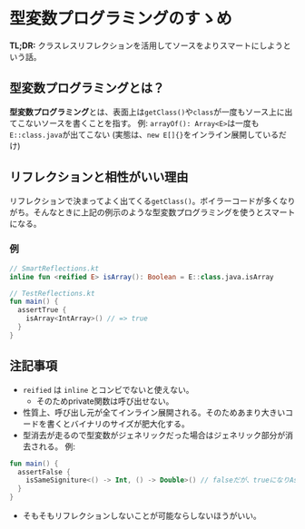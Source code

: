 # 型変数プログラミングのすゝめ
**TL;DR:** クラスレスリフレクションを活用してソースをよりスマートにしようという話。
## 型変数プログラミングとは？
**型変数プログラミング**とは、表面上は`getClass()`や`class`が一度もソース上に出てこないソースを書くことを指す。
例: `arrayOf(): Array<E>`は一度も`E::class.java`が出てこない (実態は、`new E[]{}`をインライン展開しているだけ)

## リフレクションと相性がいい理由
リフレクションで決まってよく出てくる`getClass()`。ボイラーコードが多くなりがち。そんなときに上記の例示のような型変数プログラミングを使うとスマートになる。

### 例

```kotlin
// SmartReflections.kt
inline fun <reified E> isArray(): Boolean = E::class.java.isArray
```

```kotlin
// TestReflections.kt
fun main() {
  assertTrue {
    isArray<IntArray>() // => true
  }
}
```

## 注記事項
* `reified` は `inline` とコンビでないと使えない。
    * そのためprivate関数は呼び出せない。
* 性質上、呼び出し元が全てインライン展開される。そのためあまり大きいコードを書くとバイナリのサイズが肥大化する。
* 型消去が走るので型変数がジェネリックだった場合はジェネリック部分が消去される。
例:

```kotlin
fun main() {
  assertFalse {
    isSameSigniture<() -> Int, () -> Double>() // falseだが、trueになりAssertionError
  }
}
```

* そもそもリフレクションしないことが可能ならしないほうがいい。
